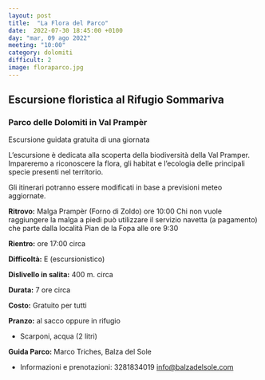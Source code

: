 ```yaml
---
layout: post
title:  "La Flora del Parco"
date:  2022-07-30 18:45:00 +0100
day: "mar, 09 ago 2022"
meeting: "10:00"
category: dolomiti 
difficult: 2
image: floraparco.jpg
---
```


## Escursione floristica al Rifugio Sommariva
### Parco delle Dolomiti in Val Prampèr 

Escursione guidata gratuita di una giornata

L’escursione è dedicata alla scoperta della biodiversità della Val Pramper. Impareremo a riconoscere la flora, gli habitat e l’ecologia delle principali specie presenti nel territorio.

Gli itinerari potranno essere modificati in base a previsioni meteo aggiornate.

**Ritrovo:** Malga Prampèr (Forno di Zoldo) ore 10:00
Chi non vuole raggiungere la malga a piedi può utilizzare il servizio navetta (a pagamento) che parte dalla località Pian de la Fopa alle ore 9:30

**Rientro:** ore 17:00 circa 

**Difficoltà:** E (escursionistico)

**Dislivello in salita:**  400 m. circa

**Durata:** 7 ore circa

**Costo:** Gratuito per tutti

**Pranzo:** al sacco oppure in rifugio

+ Scarponi, acqua (2 litri)  

**Guida Parco:** Marco Triches, Balza del Sole
* Informazioni e prenotazioni: 3281834019 info@balzadelsole.com 

